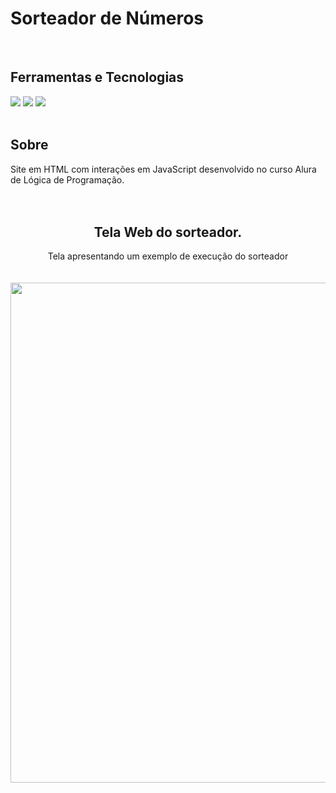 # Sorteador de Números

<br>

## Ferramentas e Tecnologias
<div >
      <img src="https://img.shields.io/badge/HTML-239120?style=for-the-badge&logo=html5&logoColor=white">
  <img src="https://img.shields.io/badge/CSS-239120?&style=for-the-badge&logo=css3&logoColor=white">
  <img src="https://img.shields.io/badge/JavaScript-F7DF1E?style=for-the-badge&logo=javascript&logoColor=black">        
</div>

<br>

## Sobre
Site em HTML com interações em JavaScript desenvolvido no curso Alura de Lógica de Programação.
<br>
<br>
<br>

<div align = "center">
      <h2 align="center"> Tela Web do sorteador. </h2>
      Tela apresentando um exemplo de execução do sorteador
      <br>
      <br>
      <br>
      <img src="https://github.com/user-attachments/assets/d71eaf99-b1fb-4ad3-a34d-40049808d213" width= "800"/>
</div>
